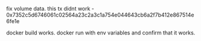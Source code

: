 fix volume data. this tx didnt work - 0x7352c5d6746061c02564a23c2a3c1a754e044643cb6a2f7b412e867514e6fe1e

docker build works.
docker run with env variables and confirm that it works.